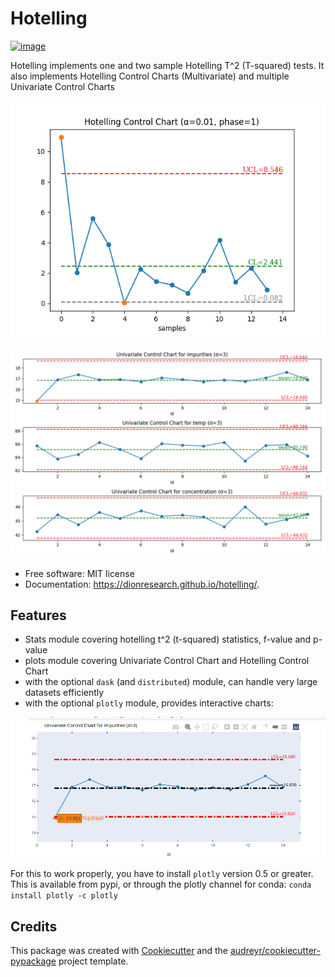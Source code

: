 Hotelling
=========

[![image](https://img.shields.io/pypi/v/hotelling.svg)](https://pypi.python.org/pypi/hotelling)

Hotelling implements one and two sample Hotelling T\^2 (T-squared) tests.
It also implements Hotelling Control Charts (Multivariate) and multiple
Univariate Control Charts

  ![image](https://github.com/dionresearch/hotelling/raw/master/png/hotelling_control_chart.png)

  ![image](https://github.com/dionresearch/hotelling/raw/master/png/univariate_chart.png)


-   Free software: MIT license
-   Documentation: <https://dionresearch.github.io/hotelling/>.

Features
--------

-   Stats module covering hotelling t^2 (t-squared) statistics, f-value and p-value
-   plots module covering Univariate Control Chart and Hotelling Control Chart
-   with the optional `dask` (and `distributed`) module, can handle very large datasets efficiently
-   with the optional `plotly` module, provides interactive charts:

  ![image](https://github.com/dionresearch/hotelling/raw/master/png/interactive.png)


For this to work properly, you have to install `plotly` version 0.5 or greater. This is available from pypi, or through
the plotly channel for conda: `conda install plotly -c plotly`

Credits
-------

This package was created with
[Cookiecutter](https://github.com/audreyr/cookiecutter) and the
[audreyr/cookiecutter-pypackage](https://github.com/audreyr/cookiecutter-pypackage)
project template.
